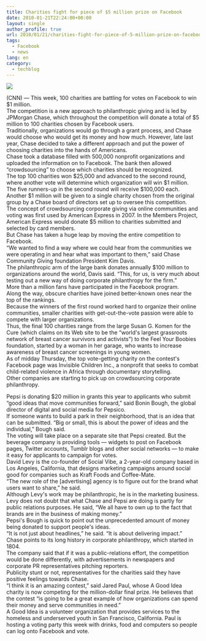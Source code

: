 ```yaml
---
title: Charities fight for piece of $5 million prize on Facebook
date: 2010-01-21T22:24:00+00:00
layout: single
author_profile: true
url: 2010/01/21/charities-fight-for-piece-of-5-million-prize-on-facebook/
tags:
  - Facebook
  - news
lang: en
category: 
  - techblog
---
```

[![](http://1.bp.blogspot.com/_vaUVXcmC3OI/S1jMxpgwllI/AAAAAAAAAtA/xQya7-xo_dU/s320/story.jpg)](http://1.bp.blogspot.com/_vaUVXcmC3OI/S1jMxpgwllI/AAAAAAAAAtA/xQya7-xo_dU/s1600-h/story.jpg)

(CNN) — This week, 100 charities are battling for votes on Facebook to win $1 million.  
The competition is a new approach to philanthropic giving and is led by JPMorgan Chase, which throughout the competition will donate a total of $5 million to 100 charities chosen by Facebook users.  
Traditionally, organizations would go through a grant process, and Chase would choose who would get its money and how much. However, late last year, Chase decided to take a different approach and put the power of choosing charities into the hands of Americans.  
Chase took a database filled with 500,000 nonprofit organizations and uploaded the information on to Facebook. The bank then allowed “crowdsourcing” to choose which charities should be recognized.  
The top 100 charities won $25,000 and advanced to the second round, where another vote will determine which organization will win $1 million. The five runners-up in the second round will receive $100,000 each.  
Another $1 million will be given to a single charity chosen from the original group by a Chase board of directors set up to oversee this competition.  
The concept of crowdsourcing corporate giving via online communities and voting was first used by American Express in 2007. In the Members Project, American Express would donate $5 million to charities submitted and selected by card members.  
But Chase has taken a huge leap by moving the entire competition to Facebook.  
“We wanted to find a way where we could hear from the communities we were operating in and hear what was important to them,” said Chase Community Giving foundation President Kim Davis.  
The philanthropic arm of the large bank donates annually $100 million to organizations around the world, Davis said. “This, for us, is very much about testing out a new way of doing corporate philanthropy for the firm.”  
More than a million fans have participated in the Facebook program.  
Along the way, obscure charities have joined better-known ones near the top of the rankings.  
Because the winners of the first round worked hard to organize their online communities, smaller charities with get-out-the-vote passion were able to compete with larger organizations.  
Thus, the final 100 charities range from the large Susan G. Komen for the Cure (which claims on its Web site to be the “world's largest grassroots network of breast cancer survivors and activists”) to the Feel Your Boobies foundation, started by a woman in her garage, who wants to increase awareness of breast cancer screenings in young women.  
As of midday Thursday, the top vote-getting charity on the contest's Facebook page was Invisible Children Inc., a nonprofit that seeks to combat child-related violence in Africa through documentary storytelling.  
Other companies are starting to pick up on crowdsourcing corporate philanthropy.

Pepsi is donating $20 million in grants this year to applicants who submit “good ideas that move communities forward,” said Bonin Bough, the global director of digital and social media for Pepsico.  
If someone wants to build a park in their neighborhood, that is an idea that can be submitted. “Big or small, this is about the power of ideas and the individual,” Bough said.  
The voting will take place on a separate site that Pepsi created. But the beverage company is providing tools — widgets to post on Facebook pages, Twitter accounts, Tumblr blogs and other social networks — to make it easy for applicants to campaign for votes.  
David Levy is the co-founder of Social Vibe, a 2-year-old company based in Los Angeles, California, that designs marketing campaigns around social good for companies such as Kraft Foods and Coffee-Mate.  
“The new role of the [advertising] agency is to figure out for the brand what users want to share,” he said.  
Although Levy's work may be philanthropic, he is in the marketing business. Levy does not doubt that what Chase and Pepsi are doing is partly for public relations purposes. He said, “We all have to own up to the fact that brands are in the business of making money.”  
Pepsi's Bough is quick to point out the unprecedented amount of money being donated to support people's ideas.  
“It is not just about headlines,” he said. “It is about delivering impact.”  
Chase points to its long history in corporate philanthropy, which started in 1804.  
The company said that if it was a public-relations effort, the competition would be done differently, with advertisements in newspapers and corporate PR representatives pitching reporters.  
Publicity stunt or not, representatives for the charities said they have positive feelings towards Chase.  
“I think it is an amazing contest,” said Jared Paul, whose A Good Idea charity is now competing for the million-dollar final prize. He believes that the contest “is going to be a great example of how organizations can spend their money and serve communities in need.”  
A Good Idea is a volunteer organization that provides services to the homeless and underserved youth in San Francisco, California. Paul is hosting a voting party this week with drinks, food and computers so people can log onto Facebook and vote.